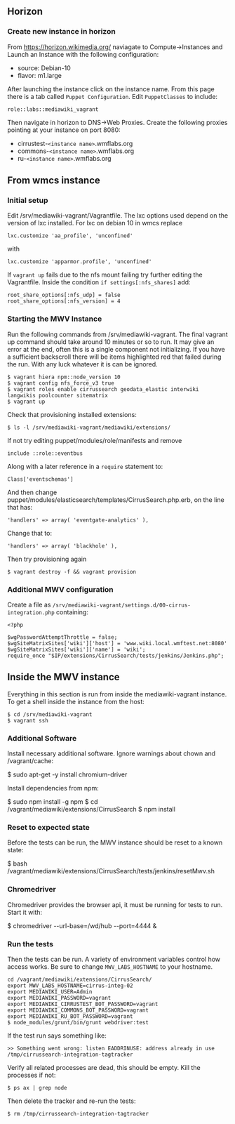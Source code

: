 ## Horizon

### Create new instance in horizon

From https://horizon.wikimedia.org/ naviagate to Compute->Instances and
Launch an Instance with the following configuration:

* source: Debian-10
* flavor: m1.large

After launching the instance click on the instance name. From this page
there is a tab called `Puppet Configuration`. Edit `PuppetClasses` to include:

	role::labs::mediawiki_vagrant

Then navigate in horizon to DNS->Web Proxies. Create the following proxies
pointing at your instance on port 8080:

* cirrustest-`<instance name>`.wmflabs.org
* commons-`<instance name>`.wmflabs.org
* ru-`<instance name>`.wmflabs.org

## From wmcs instance

### Initial setup

Edit /srv/mediawiki-vagrant/Vagrantfile. The lxc options used depend on the
version of lxc installed. For lxc on debian 10 in wmcs replace

	lxc.customize 'aa_profile', 'unconfined'

with

	lxc.customize 'apparmor.profile', 'unconfined'

If `vagrant up` fails due to the nfs mount failing try further editing
the Vagrantfile. Inside the condition `if settings[:nfs_shares]` add:

	root_share_options[:nfs_udp] = false
	root_share_options[:nfs_version] = 4

### Starting the MWV Instance

Run the following commands from /srv/mediawiki-vagrant. The final vagrant up
command should take around 10 minutes or so to run. It may give an error at the
end, often this is a single component not initializing. If you have a
sufficient backscroll there will be items highlighted red that failed during
the run. With any luck whatever it is can be ignored.

	$ vagrant hiera npm::node_version 10
	$ vagrant config nfs_force_v3 true
	$ vagrant roles enable cirrussearch geodata_elastic interwiki langwikis poolcounter sitematrix
	$ vagrant up

Check that provisioning installed extensions:

	$ ls -l /srv/mediawiki-vagrant/mediawiki/extensions/

If not try editing puppet/modules/role/manifests and remove

	include ::role::eventbus

Along with a later reference in a `require` statement to:

	Class['eventschemas']

And then change puppet/modules/elasticsearch/templates/CirrusSearch.php.erb,
on the line that has:

	'handlers' => array( 'eventgate-analytics' ),

Change that to:

	'handlers' => array( 'blackhole' ),

Then try provisioning again

	$ vagrant destroy -f && vagrant provision

### Additional MWV configuration

Create a file as `/srv/mediawiki-vagrant/settings.d/00-cirrus-integration.php`
containing:

	<?php

	$wgPasswordAttemptThrottle = false;
	$wgSiteMatrixSites['wiki']['host'] = 'www.wiki.local.wmftest.net:8080'
	$wgSiteMatrixSites['wiki']['name'] = 'wiki';
	require_once "$IP/extensions/CirrusSearch/tests/jenkins/Jenkins.php";

## Inside the MWV instance

Everything in this section is run from inside the mediawiki-vagrant
instance. To get a shell inside the instance from the host:

	$ cd /srv/mediawiki-vagrant
	$ vagrant ssh


### Additional Software

Install necessary additional software. Ignore warnings about
chown and /vagrant/cache:

$ sudo apt-get -y install chromium-driver

Install dependencies from npm:

$ sudo npm install -g npm
$ cd /vagrant/mediawiki/extensions/CirrusSearch
$ npm install

### Reset to expected state

Before the tests can be run, the MWV instance should be reset to a known state:

$ bash /vagrant/mediawiki/extensions/CirrusSearch/tests/jenkins/resetMwv.sh

### Chromedriver

Chromedriver provides the browser api, it must be running for tests to run.
Start it with:

$ chromedriver --url-base=/wd/hub --port=4444 &

### Run the tests

Then the tests can be run. A variety of environment variables control how access
works. Be sure to change `MWV_LABS_HOSTNAME` to your hostname.

	cd /vagrant/mediawiki/extensions/CirrusSearch/
	export MWV_LABS_HOSTNAME=cirrus-integ-02
	export MEDIAWIKI_USER=Admin
	export MEDIAWIKI_PASSWORD=vagrant
	export MEDIAWIKI_CIRRUSTEST_BOT_PASSWORD=vagrant
	export MEDIAWIKI_COMMONS_BOT_PASSWORD=vagrant
	export MEDIAWIKI_RU_BOT_PASSWORD=vagrant
	$ node_modules/grunt/bin/grunt webdriver:test


If the test run says something like:

	>> Something went wrong: listen EADDRINUSE: address already in use /tmp/cirrussearch-integration-tagtracker

Verify all related processes are dead, this should be empty. Kill the processes
if not:

	$ ps ax | grep node

Then delete the tracker and re-run the tests:

	$ rm /tmp/cirrussearch-integration-tagtracker

